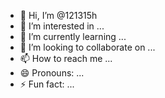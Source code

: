 - 👋 Hi, I’m @121315h
- 👀 I’m interested in ...
- 🌱 I’m currently learning ...
- 💞️ I’m looking to collaborate on ...
- 📫 How to reach me ...
- 😄 Pronouns: ...
- ⚡ Fun fact: ...

<!---
121315h/121315h is a ✨ special ✨ repository because its `README.md` (this file) appears on your GitHub profile.
You can click the Preview link to take a look at your changes.
--->
